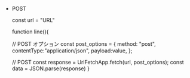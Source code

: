 - POST

  const url = "URL"

  function line(){

  // POST オプション
  const post_options = {
  method: "post",
  contentType:"application/json",
  payload:value,
  };

  // POST
  const response = UrlFetchApp.fetch(url, post_options);
  const data = JSON.parse(response)
  }
